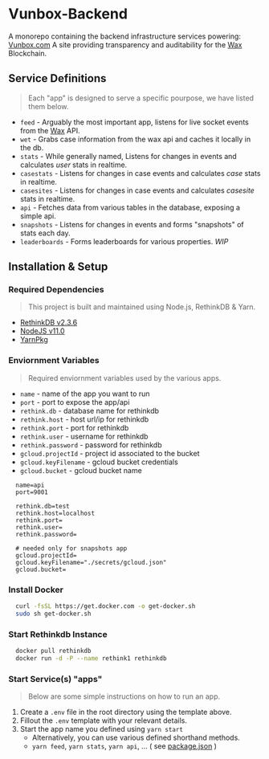 # Vunbox-Backend

A monorepo containing the backend infrastructure services powering: [Vunbox.com](http://vunbox.com)
A site providing transparency and auditability for the [Wax](https://wax.io) Blockchain.

## Service Definitions

> Each "app" is designed to serve a specific pourpose, we have listed them below.

- `feed` - Arguably the most important app, listens for live socket events from the [Wax](https://wax.io) API.
- `wet` - Grabs case information from the wax api and caches it locally in the db.
- `stats` - While generally named, Listens for changes in events and calculates _user_ stats in realtime.
- `casestats` - Listens for changes in case events and calculates _case_ stats in realtime.
- `casesites` - Listens for changes in case events and calculates _casesite_ stats in realtime.
- `api` - Fetches data from various tables in the database, exposing a simple api.
- `snapshots` - Listens for changes in events and forms "snapshots" of stats each day.
- `leaderboards` - Forms leaderboards for various properties. _WIP_

## Installation & Setup

### Required Dependencies

> This project is built and maintained using Node.js, RethinkDB & Yarn.

- [RethinkDB v2.3.6](https://www.rethinkdb.com/docs/install/)
- [NodeJS v11.0](https://nodejs.org/en/download/current/)
- [YarnPkg](https://yarnpkg.com/lang/en/docs/install)

### Enviornment Variables

> Required enviornment variables used by the various apps.

- `name` - name of the app you want to run
- `port` - port to expose the app/api
- `rethink.db` - database name for rethinkdb
- `rethink.host` - host url/ip for rethinkdb
- `rethink.port` - port for rethinkdb
- `rethink.user` - username for rethinkdb
- `rethink.password` - password for rethinkdb
- `gcloud.projectId` - project id associated to the bucket
- `gcloud.keyFilename` - gcloud bucket credentials
- `gcloud.bucket` - gcloud bucket name

```env
  name=api
  port=9001

  rethink.db=test
  rethink.host=localhost
  rethink.port=
  rethink.user=
  rethink.password=

  # needed only for snapshots app
  gcloud.projectId=
  gcloud.keyFilename="./secrets/gcloud.json"
  gcloud.bucket=
```

### Install Docker

```sh
  curl -fsSL https://get.docker.com -o get-docker.sh
  sudo sh get-docker.sh
```

### Start Rethinkdb Instance

```bash
  docker pull rethinkdb
  docker run -d -P --name rethink1 rethinkdb
```

### Start Service(s) "apps"

> Below are some simple instructions on how to run an app.

1. Create a `.env` file in the root directory using the template above.
2. Fillout the `.env` template with your relevant details.
3. Start the app name you defined using `yarn start`
   - Alternatively, you can use various defined shorthand methods.
   - `yarn feed`, `yarn stats`, `yarn api`, ... ( see [package.json](/package.json) )
